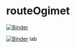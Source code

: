 # routeOgimet

[![Binder](https://mybinder.org/badge_logo.svg)](https://mybinder.org/v2/gh/flyingeek/routeOgimet/HEAD?urlpath=ofp2map.ipynb)

[![Binder](https://mybinder.org/badge_logo.svg)](https://mybinder.org/v2/gh/flyingeek/routeOgimet/HEAD?urlpath=lab/tree/ofp2map.ipynb) lab
